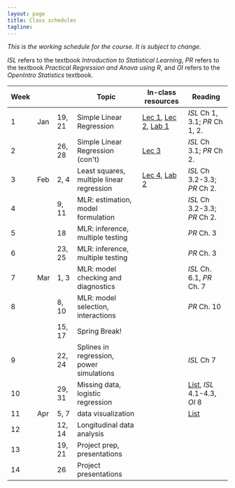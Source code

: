 ```yaml
---
layout: page
title: Class schedules
tagline: 
---
```


*This is the working schedule for the course. It is subject to change.*

_ISL_ refers to the textbook _Introduction to Statistical Learning_, _PR_ refers to the textbook _Practical Regression and Anova using R_, and _OI_ refers to the _OpenIntro Statistics_ textbook.

Week |       |     | Topic   | In-class resources | Reading
---- | ----- | --- | ------- | ------------------ | -------
 1   | Jan | 19, 21  | Simple Linear Regression &nbsp; | [Lec 1](../assets/lectures/lecture1-intro-regression/lecture1-intro-regression.pdf), [Lec 2](../assets/lectures/lecture2-slr-basics/lecture2-slr-basics.pdf), [Lab 1](../assets/labs/lab1-intro-slr/lab1-intro-slr.pdf) | _ISL_ Ch 1, 3.1; _PR_ Ch 1, 2.
 2   |     | 26, 28  &nbsp;| Simple Linear Regression (con't) |  [Lec 3](../assets/lectures/lecture3-slr-anova/lecture3-slr-anova.pdf) | _ISL_ Ch 3.1; _PR_ Ch 2.
 3   | Feb | 2, 4   | Least squares, multiple linear regression |  [Lec 4](../assets/lectures/lecture4-mlr-intro/lecture4-mlr-intro.pdf), [Lab 2](../assets/labs/lab2-mlr/lab2-intro-mlr.pdf) | _ISL_ Ch 3.2-3.3; _PR_ Ch 2.
 4   |     | 9, 11 | MLR: estimation, model formulation | <!-- [Lec 5](../assets/lectures/lecture5-mlr-estimation-formulation/lecture5-mlr-estimation-formulation.pdf), [Lec 6](../assets/lectures/lecture6-mlr-categorical/lecture6-mlr-categorical.pdf)--> | _ISL_ Ch 3.2-3.3; _PR_ Ch 2.
 5   |     | 18     | MLR: inference, multiple testing | <!--[Lec 7](../assets/lectures/lecture7-mlr-inference/lecture7-mlr-inference.pdf), [R code](../assets/labs/sampling-distribution-simulation.R), [Lab 3](../assets/labs/lab3-mlr-inference.pdf)--> | _PR_ Ch. 3
 6   |     | 23, 25 | MLR: inference, multiple testing | <!--[Lec 8](../assets/lectures/lecture8-mlr-multiple-testing/lecture8-mlr-multiple-testing.pdf), [R code](../assets/labs/global-tests.Rmd), [ST 1](../assets/lectures/specialtopic1-simulation/specialtopic1-simulation.pdf)--> | _PR_ Ch. 3
 7   | Mar | 1, 3   | MLR: model checking and diagnostics | <!--[Lec 9](../assets/lectures/lecture9-mlr-model-checking/lecture9-mlr-model-checking.pdf), [Lec 10](../assets/lectures/lecture10-mlr-model-selection/lecture10-mlr-model-selection.pdf)--> | _ISL_ Ch. 6.1, _PR_ Ch. 7
 8   |     | 8, 10 | MLR: model selection, interactions | <!--[Lab 4](../assets/labs/lab4-mlr-diagnostics.pdf), [Lec 11](../assets/lectures/lecture11-mlr-interaction-transformation/lecture11-mlr-interactions-transformations.pdf)--> | _PR_ Ch. 10
     |     | 15, 17 | Spring Break! | |
 9   |     | 22, 24 | Splines in regression, power simulations | <!--[Lec 12](../assets/lectures/lecture12-splines/lecture12-splines.pdf), [ST 2](../assets/lectures/specialtopic2-power-simulation/specialtopic2-power-simulation.pdf)--> | _ISL_ Ch 7
 10  |     | 29, 31  | Missing data, logistic regression | <!--[Lec 13](../assets/lectures/lecture13-logistic-regression/lecture13-logistic-regression.pdf), [Lab 5](../assets/labs/lab5-amelia-missing-data.pdf)--> | [List](missing-data-reading-list.html), _ISL_ 4.1-4.3, _OI_ 8
 11  | Apr | 5, 7   | data visualization | | [List](data-viz-reading-list.html)
 12  |     | 12, 14 | Longitudinal data analysis | <!--[Lec 14](../assets/lectures/lecture14-longitudinal-data/lecture14-longitudinal-data.pdf), [R](../assets/labs/wits-and-wagers-analysis.R)--> |
 13  |     | 19, 21 | Project prep, presentations | |
 14  |     | 26     | Project presentations | |




<!-- Detailed schedules
 Week 1:
 Tuesday: Wits and Wagers, course introduction, lecture 1: what regression can and can't do 
 Thursday: course technology overview (knitr/RMarkdown, ggplot2, git), Lecture 2: SLR- least squares and geometry of regression
 
 Week 2:
 Tuesday: Snow day! 
 Thursday: WW, lecture 2: SLR - least squares and geometry of regression, lab 1
 
 Week 3: 
 Tuesday: quiz, Lecture 3: SLR - ANOVA , WW
 Thursday: show new reading section on website, Review HW problems 1: simpson's paradox, 2: including inline results in RMarkdown, Lecture 4: MLR intro, MLR lab2
 
 Week 4:
Tuesday: Lecture 5, NHANES analysis
Thursday: NHANES analysis, Lecture 6

Week 5: 
Thursday: Lecture 7, review of NHANES analyses 

Week 6:
Tuesday: MAP evaluation, Review of Lab 3 questions, Lecture 8, FWER in-class exercise
Thursday: WW, Lab 3/HW5 go over of tables, special topics lecture on simulations

Week 7:
Tues: review simulation homework ideas, model checking lecture
Thurs: review simulation homework results, model selection lecture

Week 8:
Tues: Quiz, W&W, open lab time
Thurs: Lecture on interactions

--- SPRING BREAK -- 

Week 9: 
Tues: WW, splines lecture, project overview
Thurs: covariate resampling(?)

Week 10: 
Tues: WW, missing data lecture
Thurs: Logistic regression

Week 11: 
Tues: Project workday (no professor)
Thurs: Longitudinal data, assign data visualization reading and finding an example

Week 12: 
Tues: Data visualization go-through and discussion.
Thurs: Longitudinal data lab, project work

brainstorm: what are inputs/outputs for backwards selection function?, 
 
 exercise: run a simulation studying the method of backwards selection based on p-value (step 1: write a function to perform backwards selection, step 2: simulate data, step 3: run backwards selection on simulated data)
 
 
 lab: analyze NHANES dataset 
 
  -->



<!--
#### Class 1 (Jan 21): Course Introduction 
_Activities_

* quiz: wits and wagers
* syllabus go-through, GitHub introduction
* in-class computer discussion
* class discussion: look at visualizations 
* Small group discussions
  * principles of effective data visualization
  * how to best collect WnW data
* Big group discussion/wrap-up

_Homework_

* Problem Set 1: Due Thursday, 2/13/2014 (by the beginning of class)
* Create GitHub account, pull course repo into a directory on your machine. For instructions, see [this video](http://www.youtube.com/watch?v=YxZ8J2rqhEM).
* Read through the syllabus
* Take [CAOS test](https://apps3.cehd.umn.edu/artist/user/scale_select.html)

#### Class 2 (Jan 23): Introduction to Regression
_Activites_

* introduction to ggplot2 (15 min)
* small groups: establish 5 specific criteria for creating good data visualizations (10 min)
* big group: consensus criteria (15 min)
* mini-lecture: introduction to regression (30 min)

_Homework_

* Problem Set 1: Due Thursday, 2/13/2014 (by the beginning of class)
* Create a short reproducible document (using knitr) that describes the basic structure of a dataset and summarizes some key features of the data using a few key tables and figures. Choose a dataset from [these datasets](http://biostat.mc.vanderbilt.edu/wiki/Main/DataSets) or the ones in the class Google Drive. If your dataset has a lot of variables, focus on a subset of them -- less than 6 or so -- for the purposes of this exercise. Your write-up should answer the following questions:
  * What is the background/context for this data? 
  * How many observations are there?
  * What is the unit of observation?
  * Is there any missing data? If so, are there patterns to the missingness?
  * What are the key variables and what do their distributions look like?
  * Is there a pair of variables that might work well for a Simple Linear Regression? (You don't necessarily need to run one, but you could.)
  * Are there any obvious outliers in the data?

#### Class 3 (Jan 28): Geometry of regression and least squares
_Activities_

* homework discussion/questions (10 min)
* warm-ups (10 min)
* mini-lecture: least squares and geometry of regression (30 min)
* lab: OpenIntro Lab 7. (20 min)
* exercise: Everyone make a guess at minimal RSS after three tries with the plot_ss(). Take averages in groups. Compare to minimal RSS based on summary(lm()) output.

_Homework_

* Problem Set 1: Due Thursday, 2/13/2014 (by the beginning of class)
* Add one or two simple linear regressions to your dataset write-up. 
* Finish OpenIntro Lab 7.
* Install the HSAUR2 package, read up on and explore the BtheB dataset (hint: ``?BtheB``). Be prepared to describe the dataset and answer questions about it in next class.

#### Class 4 (Jan 30): Hands-on SLR practice 
_Activities_

* warm-ups (10 min)
* introductions (5 min)
* OpenIntro lab 7 questions (5 min)
* More dataset descriptions/results, including BtheB (5 min)
* small groups: Formulate and fit a reasonable SLR model to BtheB dataset. (30 min)
* whole class: Present regressions. Talk about different model formulations and results. (15 min)

_Homework_

* Problem Set 1: Due Thursday, 2/13/2014 (by the beginning of class)
* In your small groups, create a write-up for a simple analysis of the BtheB dataset. Each group should create a repository on GitHub for their analysis. The .Rnw or .Rmd file that you use should be in that repository and every member of the group should have at least one commit or push to the repository before the next class. (You should not commit any additional files, like the .aux files from LaTeX compiling, just the files that are needed to comile your analysis.) Here is a minimal list of things that should be included in your write-up. I encourage you to push beyond just this list, however. 
  * A few sentences of background/context for the BtheB dataset.
  * A quantitative and/or visual description of what variables you chose to use for your analysis, along with a hypothesis (or two) that you will be testing.
  * A description of the characteristics of the missing data (including a figure if needed) and a statement and justification as to whether your group is concerned about the missingness having an impact on your analysis.
  * Results, with interpretation, of output from an SLR model. We haven't discussed yet using binary predictors or X variables, but feel free to include them. The interpretation is very similar. "For a one unit change in X, ..."
* Read [this description](http://nicercode.github.io/guides/functions/) of how to write and use functions in R.

#### Class 5 (Feb 4): R^2, ANOVA
_Activities_

* warm-ups (10 min)
* lecture: SLR final concepts (40 min)
* writing functions in R (15 min)

_Homework_

* Problem Set 1: Due Thursday, 2/13/2014 (by the beginning of class)
* Create a "slr()" R function that takes x and y vectors and outputs a list with two objects: (1) a fitted lm() object and (2) by-hand betas (calculated by likelihood or formulae). Try to write this as a function, but if you have trouble, then just write it as a few lines of R code and create an object as described.
* Use this new slr() function/code to refit the SLR models in your dataset writeup. Compare the results and make sure they are returning the same thing. 

#### Class 6 (Feb 6): Version control
_Activities_

* warm ups (15 min)
* demo: GitHub and RStudio demo (10 min)
* small groups: compare slr() functions from homework. summarize similarities and differences in approaches. Was there a consensus "best" approach? (20 min)

_Homework_

* Problem Set 1: Due Thursday, 2/13/2014 (by the beginning of class)

#### Class 7 (Feb 11): MLR interpretations
_Activities_

* warm ups: wits and wagers (15 min)
* small groups: collecting data on wits and wagers (10 min)
* homework update
* MLR coefficient interpretation and matrix notation (20 min)
* MLR example walk-through (15 min)

_Homework_

* Problem Set 1: Due __Tuesday, 2/25/2014__ (by the beginning of class)
* Add a fitted MLR to your dataset write-up. State the model, in equation form. Describe it in words. Interpret your fitted coefficients.

#### Class 8 (Feb 13): 
SNOW DAY, CLASS CANCELLED.

#### Class 9 (Feb 20): MLR estimation and notation 
_Activities_

* lecture: matrix formulation of MLR
* small groups: visualization crititque

_Homework_

* Problem Set 1: Due __Tuesday, 2/25/2014__ (by the beginning of class)
* &nbsp;

#### Class 10 (Feb 25): MLR collinearity
_Activities_

* wits and wagers CI exercise
* lecture: hat matrix, collinearity

_Homework_

* Problem Set 1: Due TODAY at beginning of class

#### Class 11 (Feb 27): MLR categorical variables
_Activities_

* Mid-semester course evaluations (25 min)
* lecture: MLR Categorical variables

_Homework_

* [Problem Set 2](ps2.html), Due Friday 3/7, 5pm. 

#### Class 12 (Mar 4): MLR inference and testing
_Activities_

* warm-ups
* lecture: MLR inference and testing (45 min)

_Homework_

* [Problem Set 2](ps2.html), Due Friday 3/7, 5pm.
* Include one global F test (with written interpretation) in your problem set 2 write-up.

#### Class 13 (Mar 6): MLR GLobal F Tests
_Activities_

* warm-ups: [vizualization critique](http://www.plosone.org/article/info%3Adoi%2F10.1371%2Fjournal.pone.0004726) (15 min)
* lecture: MLR Global F Tests (15 min)
* [F-test lab](../assets/lectures/class13_globalTests.html)
* GitHub demo: forking and pull requests

_Homework_

* [Problem Set 2](pages/ps2.html), Due Friday 3/7, 5pm.
* Visualization assignment: Please dig through the scientific literature (no limit on the discipline, but I'd encourage you to look in the literature for your field) and find a paper that uses some form of multiple linear regression models. The paper should be about modeling a continuous outcome (no logistic/log-linear/etc.. models) and could incorporate some more fancy modeling things than we've talked about (e.g. spline terms, polynomials, random effects). The paper should have a figure/graphic in it that attempts to visualize features of the regression. Post a link to the paper on Piazza (either a URL or a PDF file), with a note about which graphic you think is most relevant to the discussion, and describe what tool(s) you used to find the paper (e.g. Google Scholar, PubMed, Scopus, ...). Feel free to comment/start discussion on papers that other students post, but everyone is expected to find their own paper. I'll choose one that we'll talk about in more detail on Tuesday.

#### Class 14 (Mar 11): MLR non-parametric inference
_Activities_

* warm-ups (visualization critique)
* lecture: simulation and inference from resampling 
* permutation test lab ( [html](../assets/lectures/class14_permutationLab.html) | [source](../assets/lectures/class14_permutationLab.Rmd) )

_Homework_

* Start a new data analysis write-up, include a brief summary from the first round. 
* Add bootstrapped inference to the new write-up.

#### Class 15 (Mar 15): MLR diagnostics
_Activities_

* Data Fest promo with Andrew
* wits and wagers
* review of course expectations 
* demo and lecture: regression diagnostics 

_Homework_

* Dataset for final project proposed by Wednesday, March 26

#### Class 16 (Mar 25): MLR diagnostics (continued)
_Activities_

* wits and wagers
* lecture: regression diagnostics 
* project and class schedule check-in
* in groups: dataset discussions

_Homework_

* Dataset for final project proposed by Wednesday, March 26
* Individual project topics proposed by Wednesday, April 2
* Problem set 3 due Friday, April 4 at 5pm.

#### Class 17 (Mar 27): MLR model selection
_Activities_

* lecture: model selection
* FEV dataset walk-through analysis in class
* group work on projects

_Homework_

* Individual project topics proposed by Wednesday, April 2
* Problem set 3 due Friday, April 4 at 5pm.

#### Class 18 (April 1): MLR interactions, variable transformations
_Activities_

* lecture: interaction and variable transformations
* group work on projects

_Homework_

* Individual project topics proposed by Wednesday, April 2
* Problem set 3 due Friday, April 4 at 5pm.

#### Class 19 (April 3): Spline models
_Activities_

* lecture: finish interaction and variable transformations
* quiz
* lecture: spline models

_Homework_

* Problem set 3 due Friday, April 4 at 5pm.

#### Class 20 (April 8): GLMs and logistic regression
_Activities_

* project update: comments on group drafts and data summaries, timeline review, Google Drive system 
* lecture: GLM and logistic regression
* group work on projects

_Homework_

* Mon Apr 14: Draft of individual data analysis due (hand in PDF in your group's project folder on Google Drive)

#### Class 21 (April 10): Logistic regression competition
_Activities_

* logistic regression competition

_Homework_

* Mon Apr 14: Draft of individual data analysis due (hand in PDF in your group's project folder on Google Drive)

-->

